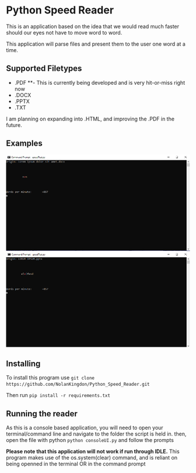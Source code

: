# Python Speed Reader

This is an application based on the idea that we would read much faster should
our eyes not have to move word to word.

This application will parse files and present them to the user one word at a time.

## Supported Filetypes

- .PDF
**- This is currently being developed and is very hit-or-miss right now
- .DOCX
- .PPTX
- .TXT

I am planning on expanding into .HTML, and improving the .PDF in the future.

## Examples

![Speed Reader in Action](https://github.com/NolanKingdon/Python_Speed_Reader/blob/master/imgs/sample.PNG "Example of the Reader running")
![Speed Reader in Action](https://github.com/NolanKingdon/Python_Speed_Reader/blob/master/imgs/sample2.PNG "")

## Installing

To install this program use `git clone https://github.com/NolanKingdon/Python_Speed_Reader.git`

Then run `pip install -r requirements.txt`

## Running the reader

As this is a console based application, you will need to open your terminal/command line and navigate to the folder
the script is held in. then, open the file with python `python consoleUI.py` and follow the prompts

**Please note that this application will not work if run through IDLE.** This program makes use of the os.system(clear) command,
and is reliant on being openned in the terminal OR in the command prompt
